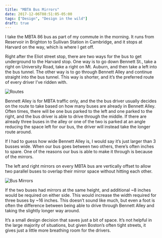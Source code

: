 ```yaml
---
title: "MBTA Bus Mirrors"
date: 2017-12-06T08:51:05-05:00
tags: ["Design", "Design in the wild"]
draft: true
---
```


I take the MBTA 86 bus as part of my commute in the morning. It runs from Reservoir in Brighton to Sullivan Station in Cambridge, and it stops at Harvard on the way, which is where I get off.

Right after the Eliot street stop, there are two ways for the bus to get underground to the Harvard stop. One way is to go down Bennett St., take a right on University Road, take a right on Mt. Auburn, and then take a left into the bus tunnel.  The other way is to go through Bennett Alley and continue straight into the bus tunnel. This way is shorter, and it’s the preferred route of every driver I’ve ridden with.

![Routes](routes.png)

Bennett Alley is for MBTA traffic only, and the the bus driver usually decides on the route to take based on how many buses are already in Bennett Alley. Often times, there will be one bus parked to the left and one parked to the right, and the bus driver is able to drive through the middle.  If there are already three buses in the alley or one of the two is parked at an angle reducing the space left for our bus, the driver will instead take the longer route around.

If I had to guess how wide Bennett Alley is, I would say it’s just larger than 3 busses wide. When our bus goes between two others, there’s often inches to spare. One of the reasons our bus is able to make it through is because of the mirrors.

The left and right mirrors on every MBTA bus are vertically offset to allow two parallel buses to overlap their mirror space without hitting each other.

![Bus Mirrors](mirrors.png)

If the two buses had mirrors at the same height, and additional ~8 inches would be required on either side. This would increase the width required for three buses by ~16 inches.  This doesn’t sound like much, but even a foot is often the difference between being able to drive through Bennett Alley and taking the slightly longer way around.

It’s a small design decision that saves just a bit of space.  It’s not helpful in the large majority of situations, but given Boston’s often tight streets, it gives just a little more breathing room for the drivers.
